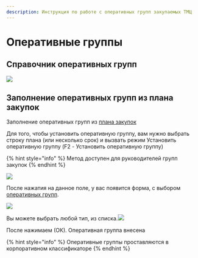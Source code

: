 ```yaml
---
description: Инструкция по работе с оперативных групп закупаемых ТМЦ
---
```


# Оперативные группы

## Справочник оперативных групп

![](<../../.gitbook/assets/image (519).png>)

## Заполнение оперативных групп из плана закупок

Заполнение оперативных групп из [плана закупок](../planirovanie-zakupok/plan-zakupa.md)

Для того, чтобы установить оперативную группу, вам нужно выбрать строку плана (или несколько срок) и вызвать режим Установить оперативную группу (F2 - Установить оперативную группу)

{% hint style="info" %}
Метод доступен для руководителей групп закупок
{% endhint %}

![](<../../.gitbook/assets/1 (120).png>)

После нажатия на данное поле, у вас появится форма, с выбором [оперативных групп](broken-reference).

![](<../../.gitbook/assets/2 (86).png>)

Вы можете выбрать любой тип, из списка.![](<../../.gitbook/assets/3 (117).png>)

После нажимаем (ОК). Оперативная группа внесена

{% hint style="info" %}
Оперативные группы проставляются в корпоративном классификаторе
{% endhint %}
